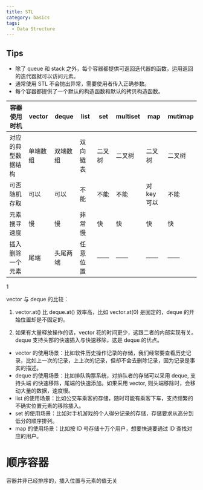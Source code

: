 ```yaml
---
title: STL
category: basics
tags:
  - Data Structure
--- 
```


<!-- more -->

## Tips

* 除了 queue 和 stack 之外，每个容器都提供可返回迭代器的函数，运用返回的迭代器就可以访问元素。
* 通常使用 STL 不会抛出异常，需要使用者传入正确参数。
* 每个容器都提供了一个默认的构造函数和默认的拷贝构造函数。

| 容器使用时机       | vector   | deque    | list     | set    | multiset | map         | mutimap |
| ------------------ | -------- | -------- | -------- | ------ | -------- | ----------- | ------- |
| 对应的典型数据结构 | 单端数组 | 双端数组 | 双向链表 | 二叉树 | 二叉树   | 二叉树      | 二叉树  |
| 可否随机存取       | 可以     | 可以     | 不能     | 不能   | 不能     | 对 key 可以 | 不能    |
| 元素搜寻速度       | 慢       | 慢       | 非常慢   | 快     | 快       | 快          | 快      |
| 插入删除一个元素   | 尾端     | 头尾两端 | 任意位置 | ——     | ——       | ——          | ——      |

1

vector 与 deque 的比较：
1. vector.at() 比 deque.at() 效率高，比如 vector.at(0) 是固定的，deque 的开始位置却是不固定的。

2. 如果有大量释放操作的话，vector 花的时间更少，这跟二者的内部实现有关。deque 支持头部的快速插入与快速移除，这是 deque 的优点。

- vector 的使用场景：比如软件历史操作记录的存储，我们经常要查看历史记录，比如上一次的记录，上上次的记录，但却不会去删除记录，因为记录是事实的描述。
- deque 的使用场景：比如排队购票系统，对排队者的存储可以采用 deque, 支持头端
的快速移除，尾端的快速添加。如果采用 vector, 则头端移除时，会移动大量的数据，速度慢。
- list 的使用场景：比如公交车乘客的存储，随时可能有乘客下车，支持频繁的不确实位置元素的移除插入。
- set 的使用场景：比如对手机游戏的个人得分记录的存储，存储要求从高分到低分的顺序排列。
- map 的使用场景：比如按 ID 号存储十万个用户，想要快速要通过 ID 查找对应的用户。

# 顺序容器

容器并非已经排序的，插入位置与元素的值无关


<!-- 
## **deque**

头文件<deque>  "double-ended-queue"

> n. 双端队列；双队列

双向队列，元素在内存内连续存放，随机存取任何元素都能在常数时间内完成（但次于 vector), 在两端增删元素具有较佳性能（大部分是常数时间）, vector 是单向开口的连续性空间，deque 则是一种双向开口的连续性空间，所谓双向开口，
意思是可以在头尾两端分别做元素的插入和删除操作，vector 当然也可以在头尾两端进行插入和删除操作，但是头部插入和删除操作效率奇差，无法被接受。

> **deque 和 vector 的最大差异**

* 在于 deque 允许常数时间内对头端进行元素插入和删除操作。
* 在于 deque 没有容量的概念，因为它是动态的以分段的连续空间组合而成，随时可以增加一段新的空间并链接起来，换句话说，像 vector 那样“因旧空间不足而重新分配一块更大的空间，然后再复制元素，释放空间”这样的操作不会发生在 deque 身上，也因此 deque 没有必要提供所谓的空间保留功能。
* 双端插入和删除元素效率较高。
* 指定位置插入也会导致数据元素移动，降低效率。
* 可随机存取，效率高。
> **deque 构造函数**

``` cpp
deque<T> deqT;//默认构造形式 
deque(beg, end);//构造函数将 [beg, end) 区间中的元素拷贝给本身。 
deque(n, elem);//构造函数将 n 个 elem 拷贝给本身。 
deque(const deque &deq);//拷贝构造函数。
```

> **deque 赋值操作**

``` cpp
assign(beg, end);//将 [beg, end) 区间中的数据拷贝赋值给本身。 
assign(n, elem);//将 n 个 elem 拷贝赋值给本身。 
deque& operator=(const deque &deq); //重载等号操作符 
swap(deq);// 将 deq 与本身的元素互换
```

> **deque 大小操作**

``` cpp
deque.size();//返回容器中元素的个数 
deque.empty();//判断容器是否为空 
deque.resize(num);//重新指定容器的长度为 num, 若容器变长，则以默认值填充新位置。如果容器 变短，则末尾超出容器长度的元素被删除。 
deque.resize(num, elem); //重新指定容器的长度为 num, 若容器变长，则以 elem 值填充新位置，如 果容器变短，则末尾超出容器长度的元素被删除。
```

> **deque 双端插入和删除操作**

``` cpp
push_back(elem);//在容器尾部添加一个数据 
push_front(elem);//在容器头部插入一个数据 
pop_back();//删除容器最后一个数据 
pop_front();//删除容器第一个数据
```

> **deque 数据存取**

``` cpp
at(idx);//返回索引 idx 所指的数据，如果 idx 越界，抛出 out_of_range。 operator[];//返回索引 idx 所指的数据，如果 idx 越界，不抛出异常，直接出错。 
front();//返回第一个数据。 
back();//返回最后一个数据
```

> **deque 插入操作**

``` cpp
insert(pos,elem);//在 pos 位置插入一个 elem 元素的拷贝，返回新数据的位置。 
insert(pos,n,elem);//在 pos 位置插入 n 个 elem 数据，无返回值。 insert(pos,beg,end);//在 pos 位置插入 [beg,end) 区间的数据，无返回值。
```

deque 是分段连续的内存空间，通过中控器维持一种连续内存空间的状态，
其实现复杂性要大于 vector queue stack 等容器，其迭代器的实现也更加复杂，在需要对 deque 容器元素进行排序的时候，建议先将 deque 容器中数据数据元素拷贝到 vector 容器中，对 vector 进行排序，然后再将排序完成的数据拷贝回 deque 容器。

> **deque 删除操作**

``` cpp
clear();//移除容器的所有数据 
erase(beg,end);//删除 [beg,end) 区间的数据，返回下一个数据的位置。 
erase(pos);//删除 pos 位置的数据，返回下一个数据的位置。
```

> 使用 sort 函数排序 deque 对象容器

``` cpp
vector<int> v;
bool compare(person& a,person& b){
    return a.score<b.score;
}
sort(v.began(),v.end(),compare);
```

***

## **list 双向链表**

头文件<list>

* 双向链表，元素在空间内不是连续存放的，在任何位置增删元素都能在常数时间内完成，调用元素时要事先知道位置，不支持随机存取
* 采用动态存储分配，不会造成内存浪费和溢出 
* 链表执行插入和删除操作十分方便，修改指针即可，不需要移动大量元素
* 链表灵活，但是空间和时间额外耗费较大

> list 构造函数

``` cpp
list<T> lstT;//list 采用采用模板类实现，对象的默认构造形式： 
list(beg,end);//构造函数将 [beg, end) 区间中的元素拷贝给本身。 
list(n,elem);//构造函数将 n 个 elem 拷贝给本身。 
list(const list &lst);//拷贝构造函数。
```

> **list 数据元素插入和删除操作**

``` cpp
push_back(elem);//在容器尾部加入一个元素 
pop_back();//删除容器中最后一个元素 
push_front(elem);//在容器开头插入一个元素 
pop_front();//从容器开头移除第一个元素 
insert(pos,elem);//在 pos 位置插 elem 元素的拷贝，返回新数据的位置。 
insert(pos,n,elem);//在 pos 位置插入 n 个 elem 数据，无返回值。 
insert(pos,beg,end);//在 pos 位置插入 [beg,end) 区间的数据，无返回值。 
clear();//移除容器的所有数据 
erase(beg,end);//删除 [beg,end) 区间的数据，返回下一个数据的位置。 
erase(pos);//删除 pos 位置的数据，返回下一个数据的位置。 
remove(elem);//删除容器中所有与 elem 值匹配的元素。
```

> **list 空间大小操作**

``` cpp
size();//返回容器中元素的个数 
empty();//判断容器是否为空 
resize(num);//重新指定容器的长度为 num, 若容器变长，则以默认值填充新位置。如果容器变短，则末尾超出容器长度的元素被删除。 
resize(num, elem);//重新指定容器的长度为 num, 若容器变长，则以 elem 值填充新位置。 如果容器变短，则末尾超出容器长度的元素被删除。
```

> **list 赋值操作**

``` cpp
assign(beg, end);//将 [beg, end) 区间中的数据拷贝赋值给本身。 
assign(n, elem);//将 n 个 elem 拷贝赋值给本身。 
list& operator=(const list &lst);//重载等号操作符 
swap(lst);//将 lst 与本身的元素互换。
front();//返回第一个元素。 
back();//返回最后一个元素。
```

> **list** **反转排列，排序**

``` cpp
reverse();//反转链表，比如 lst 包含 1,3,5 元素，运行此方法后，lst 就包含 5,3,1 元素。 
sort(); //list 排序，这个是 list 的成员函数，而不是外部算法，默认从小到大
//如何对对象排序？
list<int> my_list;
bool compare(int v1,int v2){
    return v1>v2;
}
my_list.sort(compare);
//从大到小排对象
```

算法 sort 只支持可以随机访问的容器，list 不支持随机访问。+5+3 是错的，只能++

链表和数组有什么区别？

1. 数组必须事先定义固定的长度（元素个数）, 不能适应数据动态地增减的情况。当数据

增加时，可能超出原先定义的元素个数；当数据减少时，造成内存浪费。

2. 链表动态地进行存储分配，可以适应数据动态地增减的情况，且可以方便地插入、删除

数据元素。（数组中插入、删除数据项时，需要移动其它数据项）

## **顺序容器常用成员函数**

* front: 第一个元素的引用
* back: 最后一个元素的引用
* push_back: 在容器末尾增加新的元素
* pop_back: 删除容器末尾的元素
* earse: 删除迭代器所指向的元素（迭代器可能失效）, 或删除一个区间，返回被删除元素后面的那个元素的迭代器

***

# **关联容器**

* 元素是排序的
* 插入任何元素都按照相应的排序规则来确定其位置
* 在查找时具有较好的性能
* 通常以平衡二叉树方式实现，插入和检索时间都很快

***

## **set/multiset**

头文件<set>

set 即集合，set 中不允许有相同的元素，multiset 中允许存在相同的元素
set 是以 RB-tree（红黑树，平衡二叉树的一种）为底层机制，其查找效率非常好

``` cpp
set<T> st;//set 默认构造函数： 
mulitset<T> mst; //multiset 默认构造
set& operator=(const set &st);//重载等号操作符 
swap(st);//交换两个集合容器
size();//返回容器中元素的数目 
empty();//判断容器是否为空
```

> **set 插入和删除操作**

``` cpp
insert(elem);//在容器中插入元素。 
clear();//清除所有元素 
erase(pos);//删除 pos 迭代器所指的元素，返回下一个元素的迭代器。 
erase(beg, end);//删除区间 [beg,end) 的所有元素 , 返回下一个元素的迭代器。 erase(elem);//删除容器中值为 elem 的元素。
```

> **set 查找操作**

``` cpp
find(key);//查找键 key 是否存在，若存在，返回该键的元素的迭代器；若不存在，返回 map.end(); 
lower_bound(keyElem);//返回第一个 key>=keyElem 元素的迭代器。 
upper_bound(keyElem);//返回第一个 key>keyElem 元素的迭代器。 
equal_range(keyElem);//返回容器中 key 与 keyElem 相等的上下限的两个迭代器。
```

set 从大到小排序

``` cpp
//仿函数
class my_compare{
    public:
    bool operator()(person& v1,person& v2){
        return v1.age >v2.age;
    }
}
set<int,my_compare> s1;//自动进行排序，默认从小到大，
//多传入一个伪函数参数修改为从大到小排序
s1.insert(p1);
s1.insert(p2);
s1.insert(p3);
//这样 find 时候也是按照 age 进行 find 的，不理对象中的另一个成员 id 了
```

## 对组

``` cpp
void test01(){
    构造方法
    pair<string,int> pair1;
    cout<<pair1.first<<" "<<pair.second<<endl;

    pair<string,int> pair2 = make_pair("aa",10);

    pair<string,int> pair3 = pair2;
}
```

## **map/multimap**

头文件<map>

map 中存放的元素有且仅有两个成员变量 (key, vaalue) map 根据 key 的值对元素进行从小到大的排序，并可以快速的根据 key 来检索元素，multimap 里面允许有相同 first 值的元素
map 也是以红黑树为底层实现机制。

> map 构造函数

``` cpp
map<T1, T2> mapTT;//map 默认构造函数：
//要传入两种模板参数 key value
map(const map &mp);//拷贝构造函数
```

> map 赋值，大小操作

``` cpp
map& operator=(const map &mp);//重载等号操作符 
swap(mp);//交换两个集合容器
empty();//判断容器是否为空
size();//返回容器中元素的数目
```

> map 插入数据元素操作

``` cpp
map<int,int> mymap;
mymap.insert(pair<int,int>(10,10));
mymap.insert(make_pair(20,20));
mymap.insert(map<int,int>::value_type(30,30));

mymap[40] = 40;
//如果 key 不存在，创建一个 pair 插入到 map 容器中 如果 key 存在，则修改 value 的值 
//如果去访问一个不存在的 key 则将 key 插入，value 为默认值
//打印
for(map<int,int>::iterator it mymap.began();it!=mymap.end();it++){
    //*it 取出来的是一个 pair
    cout<< it->first << (*it).second << endl;
}
map.insert(...); 
//往容器插入元素，返回 pair<iterator,bool> 
map<int, string> mapStu; // 第一种 通过 pair 的方式插入对象 
mapStu.insert(pair<int, string>(3, "小张")); // 第二种 通过 pair 的方式插入对象 
mapStu.inset(make_pair(-1, "校长")); // 第三种 通过 value_type 的方式插入对象 
mapStu.insert(map<int, string>::value_type(1, "小李")); // 第四种 通过数组的方式插入值 
mapStu[3] = "小刘"; 
mapStu[5] = "小王";
```

> **key 为对象时：**

``` cpp
struct my_compare{
    bool operator()(my_key key1,my_key key2){
        return key1.index>key2.index;
    }
}
map<my_key,int,my_compare> mymap;//三个排序，指定排序规则
mymap.insert(make_pair(my_key(1,2),10);
for (map<my_key,int,my_compare>::iterator it,it != end; it++){
    cout<<it->first.index<<it->second;
}
```

> **map 删除操作**

``` cpp
clear();//删除所有元素 
erase(pos);//删除 pos 迭代器所指的元素，返回下一个元素的迭代器。 
erase(beg,end);//删除区间 [beg,end) 的所有元素 , 返回下一个元素的迭代器。 
erase(keyElem);//删除容器中 key 为 keyElem 的对组。
```

> **map 查找操作**

``` cpp
find(key);//查找键 key 是否存在，若存在，返回该键的元素的迭代器；/若不存在，返回 map.end(); 
count(keyElem);//返回容器中 key 为 keyElem 的对组个数。对 map 来说，要么是 0, 要么是 1。对 multimap 来说，值可能大于 1。 

lower_bound(keyElem);//返回第一个 key<=keyElem 元素的迭代器。 
upper_bound(keyElem);//返回第一个 key>keyElem 元素的迭代器。 
equal_range(keyElem);//返回容器中 key 与 keyElem 相等的上下限的两个迭代器，返回 pair 类型

pair<map<int,int>::iterator,map<int,int>::iterator> ret = mymap.equal_range(2);
cout<<ret.first->second;
```

***

# **容器适配器**

## **stack**

头文件<stack>  

栈，检索和修改的项只能是最近插入栈顶的项，它只有一个出口，stack 只
允许在栈顶新增元素，移除元素，获得顶端元素，但是除了顶端之外，其他地方不允许存取
元素，只有栈顶元素可以被外界使用，也就是说 stack 不具有遍历行为，没有迭代器。

栈不能遍历，不支持随机存取，只能通过 top 从栈顶获取和删除元素。
> **stack 常用 API**Application Program Interface

``` cpp
stack<T> stkT;//stack 采用模板类实现，stack 对象的默认构造形式：
stack(const stack &stk);//拷贝构造函数
stack& operator=(const stack &stk);//重载等号操作符

push(elem);//向栈顶添加元素 
pop();//从栈顶移除第一个元素 
top();//返回栈顶元素

empty();//判断堆栈是否为空 
size();//返回堆栈的大小
```

## **queue**

头文件<queue>

队列，插入只可以从尾部进行，检索和修改只允许从头部进行，先进先出

``` cpp
queue<T> queT;//queue 采用模板类实现，queue 对象的默认构造形式： 
queue(const queue &que);//拷贝构造函数

push(elem);//往队尾添加元素 
pop();//从队头移除第一个元素 
back();//返回最后一个元素 
front();//返回第一个元素

queue& operator=(const queue &que);//重载等号操作符

empty();//判断队列是否为空
size();//返回队列的大小
```

## **priority_queue**

头文件<queue>

优先级队列，最高优先级元素总是第一个出列

## **顺序容器和关联容器共有的成员函数**

* begin 返回第一个元素的迭代器
* rbegin 返回最后一个元素的迭代器
* end 最后一个元素后面的位置
* rend 第一个元素前面的位置
* erase 从容器中删除一个或几个元素
* clear 从容器中删除所有元素

# **迭代器**

* 用于指向顺序容器和关联容器中的元素
* 用法和指针类似
* 有 const 和非 const 两种
* 通过迭代器可以读取他所指向的元素
* 通过非 const 迭代器还能修改其指向的元素

迭代器实际上是一个类，这个类封装一个指针  

定义一个容器类迭代器的方法可以是
(for 循环遍历时常用）

``` cpp
(set<person,my_compare>::iterator it=sp.began();it!=sp.end();it++)
(*it)
```

`容器类名：:iterator 变量名` 

> n. 迭代器；迭代程序

或
`容器类名：:const_iterator 变量名` 

访问一个迭代器所指向的元素，`*迭代器变量名`  -->
